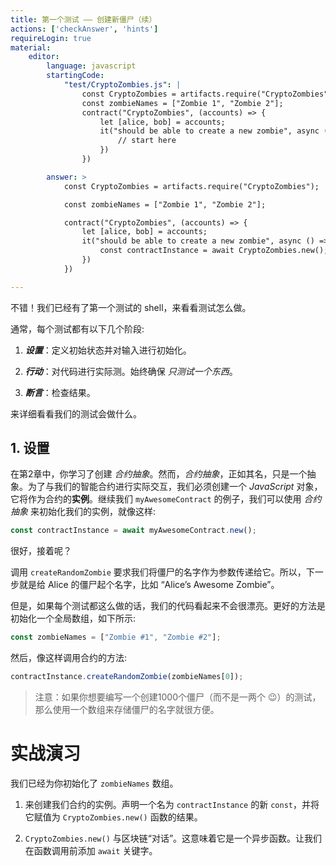 ```yaml
---
title: 第一个测试 —— 创建新僵尸（续）
actions: ['checkAnswer', 'hints']
requireLogin: true
material:
    editor:
        language: javascript
        startingCode:
            "test/CryptoZombies.js": |
                const CryptoZombies = artifacts.require("CryptoZombies");
                const zombieNames = ["Zombie 1", "Zombie 2"];
                contract("CryptoZombies", (accounts) => {
                    let [alice, bob] = accounts;
                    it("should be able to create a new zombie", async () => {
                        // start here
                    })
                })

        answer: >
            const CryptoZombies = artifacts.require("CryptoZombies");

            const zombieNames = ["Zombie 1", "Zombie 2"];

            contract("CryptoZombies", (accounts) => {
                let [alice, bob] = accounts;
                it("should be able to create a new zombie", async () => {
                    const contractInstance = await CryptoZombies.new();
                })
            })

---
```


不错！我们已经有了第一个测试的 shell，来看看测试怎么做。

通常，每个测试都有以下几个阶段:


 1. ***设置***：定义初始状态并对输入进行初始化。


 2. ***行动***：对代码进行实际测。始终确保 _只测试一个东西_。

 3. ***断言***：检查结果。

来详细看看我们的测试会做什么。

## 1. 设置

在第2章中，你学习了创建 _合约抽象_。然而，_合约抽象_，正如其名，只是一个抽象。为了与我们的智能合约进行实际交互，我们必须创建一个 _JavaScript_ 对象，它将作为合约的**实例**。继续我们 `myAwesomeContract` 的例子，我们可以使用  _合约抽象_ 来初始化我们的实例，就像这样:

```javascript
const contractInstance = await myAwesomeContract.new();
```
很好，接着呢？

调用 `createRandomZombie` 要求我们将僵尸的名字作为参数传递给它。所以，下一步就是给 Alice 的僵尸起个名字，比如 “Alice’s Awesome Zombie”。

但是，如果每个测试都这么做的话，我们的代码看起来不会很漂亮。更好的方法是初始化一个全局数组，如下所示:

```javascript
const zombieNames = ["Zombie #1", "Zombie #2"];
```

然后，像这样调用合约的方法:

```javascript
contractInstance.createRandomZombie(zombieNames[0]);
```

 >注意：如果你想要编写一个创建1000个僵尸（而不是一两个 😉）的测试，那么使用一个数组来存储僵尸的名字就很方便。

# 实战演习

我们已经为你初始化了 `zombieNames` 数组。

1.  来创建我们合约的实例。声明一个名为 `contractInstance` 的新 `const`，并将它赋值为 `CryptoZombies.new()` 函数的结果。

2.  `CryptoZombies.new()` 与区块链“对话”。这意味着它是一个异步函数。让我们在函数调用前添加 `await` 关键字。

